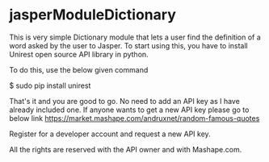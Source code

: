 # jasperModuleDictionary

This is very simple Dictionary module that lets a user find the definition of a word asked by the user to Jasper.
To start using this, you have to install Unirest open source API library in python.

To do this, use the below given command

$ sudo pip install unirest

That's it and you are good to go.
No need to add an API key as I have already included one.
If anyone wants to get a new API key please go to below link
https://market.mashape.com/andruxnet/random-famous-quotes

Register for a developer account and request a new API key.

All the rights are reserved with the API owner and with Mashape.com.
